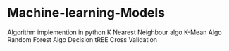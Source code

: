 # Machine-learning-Models
Algorithm implemention in python 
K Nearest Neighbour algo
K-Mean Algo
Random Forest Algo
Decision tREE
Cross Validation

